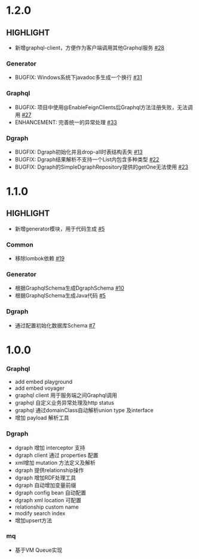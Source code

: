 # 1.2.0

## HIGHLIGHT

- 新增graphql-client，方便作为客户端调用其他Graphql服务 [#28](https://github.com/YituHealthcare/Arc/issues/28)

### Generator

- BUGFIX: Windows系统下javadoc多生成一个换行 [#31](https://github.com/YituHealthcare/Arc/issues/31)

### Graphql

- BUGFIX: 项目中使用@EnableFeignClients后Graphql方法注册失败，无法调用 [#27](https://github.com/YituHealthcare/Arc/issues/27)
- ENHANCEMENT: 完善统一的异常处理 [#33](https://github.com/YituHealthcare/Arc/issues/33)

### Dgraph 

- BUGFIX: Dgraph初始化并且drop-all时表结构丢失 [#13](https://github.com/YituHealthcare/Arc/issues/13)
- BUGFIX: Dgraph结果解析不支持一个List内包含多种类型 [#22](https://github.com/YituHealthcare/Arc/issues/22)
- BUGFIX: Dgraph的SimpleDgraphRepository提供的getOne无法使用 [#23](https://github.com/YituHealthcare/Arc/issues/23)


# 1.1.0

## HIGHLIGHT

- 新增generator模块，用于代码生成 [#5](https://github.com/YituHealthcare/Arc/issues/5)

### Common

- 移除lombok依赖 [#19](https://github.com/YituHealthcare/Arc/issues/19)

### Generator

- 根据GraphqlSchema生成DgraphSchema [#10](https://github.com/YituHealthcare/Arc/issues/10)
- 根据GraphqlSchema生成Java代码 [#5](https://github.com/YituHealthcare/Arc/issues/5)

### Dgraph

- 通过配置初始化数据库Schema [#7](https://github.com/YituHealthcare/Arc/issues/7)


# 1.0.0

### Graphql

- add embed playground
- add embed voyager
- graphql client 用于服务端之间Graphql调用
- graphql 自定义业务异常处理及http status
- graphql 通过domainClass自动解析union type 及interface
- 增加 payload 解析工具

### Dgraph

- dgraph 增加 interceptor 支持
- dgraph client 通过 properties 配置
- xml增加 mutation 方法定义及解析
- dgraph 提供relationship操作
- dgraph 增加RDF处理工具
- dgraph 自动增加变量前缀
- dgraph config bean 自动配置
- dgraph xml location 可配置
- relationship custom name
- modify search index
- 增加upsert方法

### mq

- 基于VM Queue实现
